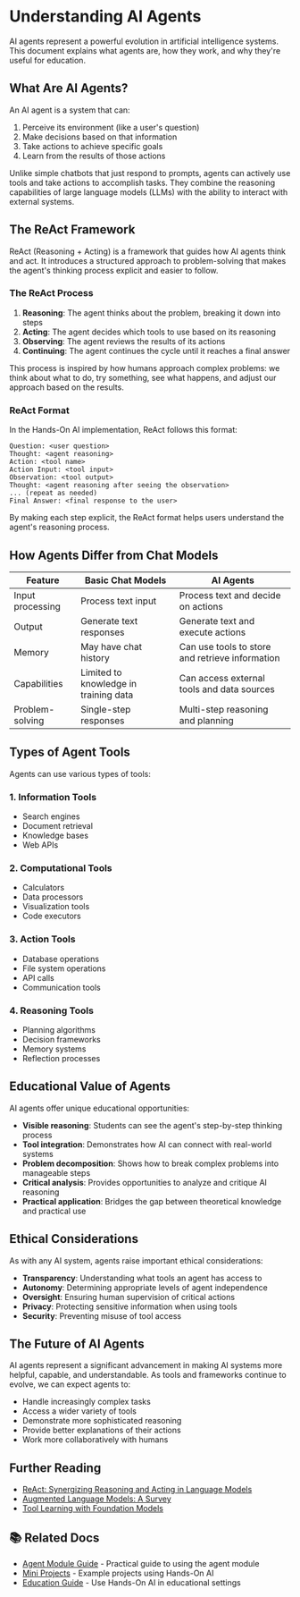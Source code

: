 # Understanding AI Agents

AI agents represent a powerful evolution in artificial intelligence systems. This document explains what agents are, how they work, and why they're useful for education.

## What Are AI Agents?

An AI agent is a system that can:

1. Perceive its environment (like a user's question)
2. Make decisions based on that information
3. Take actions to achieve specific goals
4. Learn from the results of those actions

Unlike simple chatbots that just respond to prompts, agents can actively use tools and take actions to accomplish tasks. They combine the reasoning capabilities of large language models (LLMs) with the ability to interact with external systems.

## The ReAct Framework

ReAct (Reasoning + Acting) is a framework that guides how AI agents think and act. It introduces a structured approach to problem-solving that makes the agent's thinking process explicit and easier to follow.

### The ReAct Process

1. **Reasoning**: The agent thinks about the problem, breaking it down into steps
2. **Acting**: The agent decides which tools to use based on its reasoning
3. **Observing**: The agent reviews the results of its actions
4. **Continuing**: The agent continues the cycle until it reaches a final answer

This process is inspired by how humans approach complex problems: we think about what to do, try something, see what happens, and adjust our approach based on the results.

### ReAct Format

In the Hands-On AI implementation, ReAct follows this format:

```
Question: <user question>
Thought: <agent reasoning>
Action: <tool name>
Action Input: <tool input>
Observation: <tool output>
Thought: <agent reasoning after seeing the observation>
... (repeat as needed)
Final Answer: <final response to the user>
```

By making each step explicit, the ReAct format helps users understand the agent's reasoning process.

## How Agents Differ from Chat Models

| Feature | Basic Chat Models | AI Agents |
|---------|------------------|-----------|
| Input processing | Process text input | Process text and decide on actions |
| Output | Generate text responses | Generate text and execute actions |
| Memory | May have chat history | Can use tools to store and retrieve information |
| Capabilities | Limited to knowledge in training data | Can access external tools and data sources |
| Problem-solving | Single-step responses | Multi-step reasoning and planning |

## Types of Agent Tools

Agents can use various types of tools:

### 1. Information Tools
- Search engines
- Document retrieval
- Knowledge bases
- Web APIs

### 2. Computational Tools
- Calculators
- Data processors
- Visualization tools
- Code executors

### 3. Action Tools
- Database operations
- File system operations
- API calls
- Communication tools

### 4. Reasoning Tools
- Planning algorithms
- Decision frameworks
- Memory systems
- Reflection processes

## Educational Value of Agents

AI agents offer unique educational opportunities:

- **Visible reasoning**: Students can see the agent's step-by-step thinking process
- **Tool integration**: Demonstrates how AI can connect with real-world systems
- **Problem decomposition**: Shows how to break complex problems into manageable steps
- **Critical analysis**: Provides opportunities to analyze and critique AI reasoning
- **Practical application**: Bridges the gap between theoretical knowledge and practical use

## Ethical Considerations

As with any AI system, agents raise important ethical considerations:

- **Transparency**: Understanding what tools an agent has access to
- **Autonomy**: Determining appropriate levels of agent independence
- **Oversight**: Ensuring human supervision of critical actions
- **Privacy**: Protecting sensitive information when using tools
- **Security**: Preventing misuse of tool access

## The Future of AI Agents

AI agents represent a significant advancement in making AI systems more helpful, capable, and understandable. As tools and frameworks continue to evolve, we can expect agents to:

- Handle increasingly complex tasks
- Access a wider variety of tools
- Demonstrate more sophisticated reasoning
- Provide better explanations of their actions
- Work more collaboratively with humans

## Further Reading

- [ReAct: Synergizing Reasoning and Acting in Language Models](https://arxiv.org/abs/2210.03629)
- [Augmented Language Models: A Survey](https://arxiv.org/abs/2302.07842)
- [Tool Learning with Foundation Models](https://arxiv.org/abs/2304.08354)

## 📚 Related Docs

- [Agent Module Guide](agent-guide.md) - Practical guide to using the agent module
- [Mini Projects](projects/index.md) - Example projects using Hands-On AI
- [Education Guide](education-guide.md) - Use Hands-On AI in educational settings
